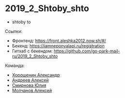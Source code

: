 # 2019_2_Shtoby_shto
* shtoby to


Ссылки:
* Фронтенд: https://front.aleshka2012.now.sh/#/
* Бекенд: https://iamneponyalapi.ru/registration
* Гитхаб с бекендом: https://github.com/go-park-mail-ru/2019_2_Shtoby_shto

Команда:
* [Хорошенин Александр](https://github.com/aleksandrkhoroshenin)
* [Андреев Алексей](https://github.com/WeCodingNow)
* [Смирнова Юлия](https://github.com/yuliya-sm7)
* [Молчанов Алексей](https://github.com/Alexosis)
